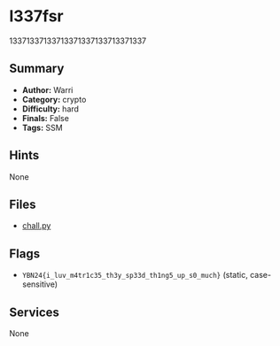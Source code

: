 # l337fsr
13371337133713371337133713371337

## Summary
- **Author:** Warri
- **Category:** crypto
- **Difficulty:** hard
- **Finals:** False
- **Tags:** SSM

## Hints
None

## Files
- [chall.py](<dist/chall.py>)

## Flags
- `YBN24{i_luv_m4tr1c35_th3y_sp33d_th1ng5_up_s0_much}` (static, case-sensitive)

## Services
None
